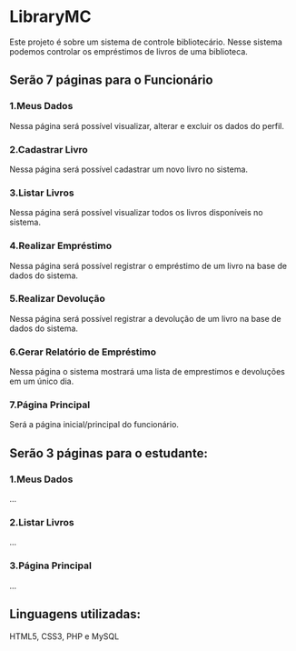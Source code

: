 # LibraryMC
Este projeto é sobre um sistema de controle bibliotecário. Nesse sistema podemos controlar os empréstimos de livros de uma biblioteca.
<h2>Serão 7 páginas para o Funcionário</h2>
<h3>1.Meus Dados</h3>
Nessa página será possível visualizar, alterar e excluir os dados do perfil.
<h3>2.Cadastrar Livro</h3>
Nessa página será possível cadastrar um novo livro no sistema.
<h3>3.Listar Livros</h3>
Nessa página será possível visualizar todos os livros disponíveis no sistema.
<h3>4.Realizar Empréstimo</h3>
Nessa página será possível registrar o empréstimo de um livro na base de dados do sistema.
<h3>5.Realizar Devolução</h3>
Nessa página será possível registrar a devolução de um livro na base de dados do sistema.
<h3>6.Gerar Relatório de Empréstimo</h3>
Nessa página o sistema mostrará uma lista de emprestimos e devoluções em um único dia.
<h3>7.Página Principal</h3>
Será a página inicial/principal do funcionário.

<h2>Serão 3 páginas para o estudante:</h2>
<h3>1.Meus Dados</h3>
...
<h3>2.Listar Livros</h3>
...
<h3>3.Página Principal</h3>
...
<h2>Linguagens utilizadas: </h2><p>HTML5, CSS3, PHP e MySQL</p>
